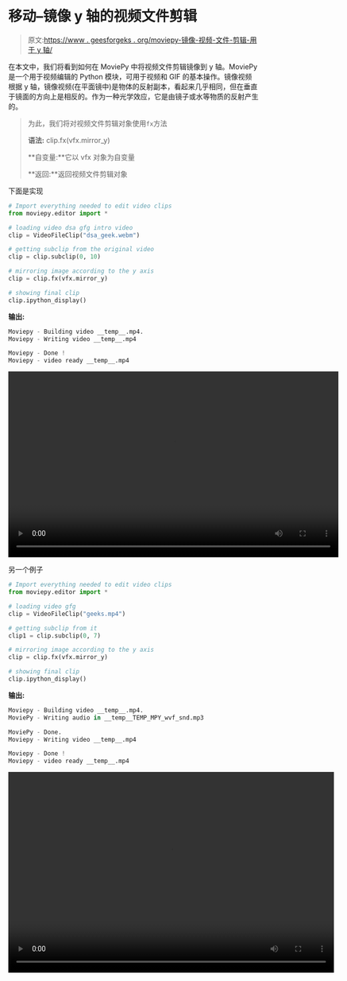 # 移动–镜像 y 轴的视频文件剪辑

> 原文:[https://www . geesforgeks . org/moviepy-镜像-视频-文件-剪辑-用于 y 轴/](https://www.geeksforgeeks.org/moviepy-mirroring-video-file-clip-for-y-axis/)

在本文中，我们将看到如何在 MoviePy 中将视频文件剪辑镜像到 y 轴。MoviePy 是一个用于视频编辑的 Python 模块，可用于视频和 GIF 的基本操作。镜像视频根据 y 轴，镜像视频(在平面镜中)是物体的反射副本，看起来几乎相同，但在垂直于镜面的方向上是相反的。作为一种光学效应，它是由镜子或水等物质的反射产生的。

> 为此，我们将对视频文件剪辑对象使用`fx`方法
> 
> **语法:** clip.fx(vfx.mirror_y)
> 
> **自变量:**它以 vfx 对象为自变量
> 
> **返回:**返回视频文件剪辑对象

下面是实现

```py
# Import everything needed to edit video clips
from moviepy.editor import *

# loading video dsa gfg intro video 
clip = VideoFileClip("dsa_geek.webm")

# getting subclip from the original video
clip = clip.subclip(0, 10)

# mirroring image according to the y axis
clip = clip.fx(vfx.mirror_y)

# showing final clip
clip.ipython_display()
```

**输出:**

```py
Moviepy - Building video __temp__.mp4.
Moviepy - Writing video __temp__.mp4

Moviepy - Done !
Moviepy - video ready __temp__.mp4
```

<video class="wp-video-shortcode" id="video-457225-1" width="665" height="374" preload="metadata" controls=""><source type="video/mp4" src="https://media.geeksforgeeks.org/wp-content/uploads/20200722094846/122.mp4?_=1">[https://media.geeksforgeeks.org/wp-content/uploads/20200722094846/122.mp4](https://media.geeksforgeeks.org/wp-content/uploads/20200722094846/122.mp4)</video>

另一个例子

```py
# Import everything needed to edit video clips
from moviepy.editor import *

# loading video gfg
clip = VideoFileClip("geeks.mp4")

# getting subclip from it
clip1 = clip.subclip(0, 7)

# mirroring image according to the y axis
clip = clip.fx(vfx.mirror_y)

# showing final clip
clip.ipython_display()
```

**输出:**

```py
Moviepy - Building video __temp__.mp4.
MoviePy - Writing audio in __temp__TEMP_MPY_wvf_snd.mp3

MoviePy - Done.
Moviepy - Writing video __temp__.mp4

Moviepy - Done !
Moviepy - video ready __temp__.mp4
```

<video class="wp-video-shortcode" id="video-457225-2" width="656" height="404" preload="metadata" controls=""><source type="video/mp4" src="https://media.geeksforgeeks.org/wp-content/uploads/20200722094921/215.mp4?_=2">[https://media.geeksforgeeks.org/wp-content/uploads/20200722094921/215.mp4](https://media.geeksforgeeks.org/wp-content/uploads/20200722094921/215.mp4)</video>